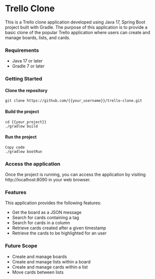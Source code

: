 # Trello Clone
This is a Trello clone application developed using Java 17, Spring Boot project built with Gradle. The purpose of this application is to provide a basic clone of the popular Trello application where users can create and manage boards, lists, and cards.

### Requirements
* Java 17 or later
* Gradle 7 or later

### Getting Started
#### Clone the repository
```
git clone https://github.com/{{your_username}}/trello-clone.git
```

#### Build the project
```
cd {{your_project}}
./gradlew build
```

#### Run the project
```
Copy code
./gradlew bootRun
```

### Access the application
Once the project is running, you can access the application by visiting http://localhost:8090 in your web browser.

### Features
This application provides the following features:

* Get the board as a JSON message
* Search for cards containing a tag
* Search for cards in a column
* Retrieve cards created after a given timestamp
* Retrieve the cards to be highlighted for an user

### Future Scope
* Create and manage boards
* Create and manage lists within a board
* Create and manage cards within a list
* Move cards between lists